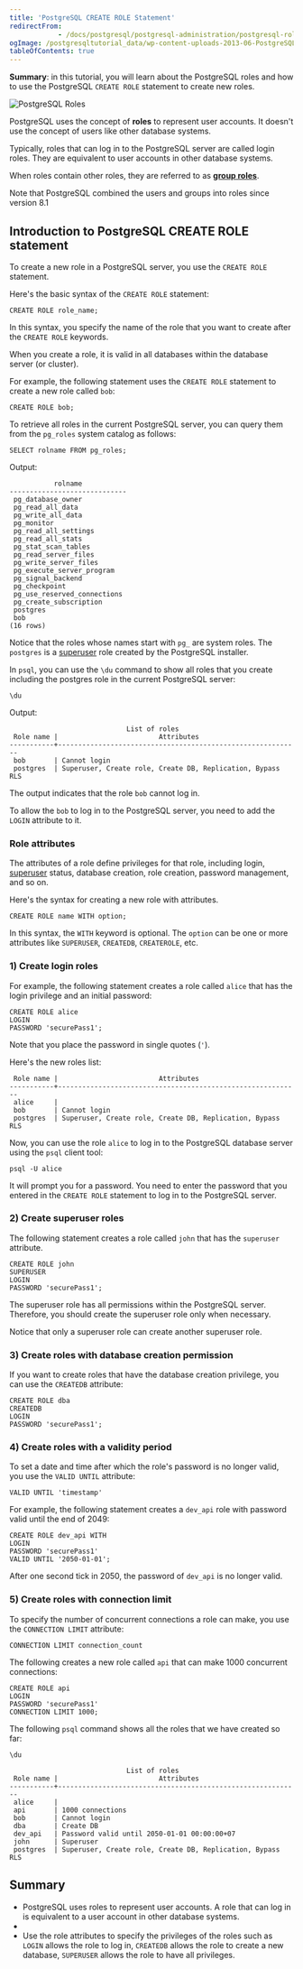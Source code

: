 ```yaml
---
title: 'PostgreSQL CREATE ROLE Statement'
redirectFrom: 
            - /docs/postgresql/postgresql-administration/postgresql-roles/
ogImage: /postgresqltutorial_data/wp-content-uploads-2013-06-PostgreSQL-Roles.png
tableOfContents: true
---
```



**Summary**: in this tutorial, you will learn about the PostgreSQL roles and how to use the PostgreSQL `CREATE ROLE` statement to create new roles.





![PostgreSQL Roles](/postgresqltutorial_data/wp-content-uploads-2013-06-PostgreSQL-Roles.png)





PostgreSQL uses the concept of **roles** to represent user accounts. It doesn't use the concept of users like other database systems.





Typically, roles that can log in to the PostgreSQL server are called login roles. They are equivalent to user accounts in other database systems.





When roles contain other roles, they are referred to as **[group roles](https://www.postgresqltutorial.com/postgresql-administration/postgresql-role-membership/)**.





Note that PostgreSQL combined the users and groups into roles since version 8.1





## Introduction to PostgreSQL CREATE ROLE statement





To create a new role in a PostgreSQL server, you use the `CREATE ROLE` statement.





Here's the basic syntax of the `CREATE ROLE` statement:





```
CREATE ROLE role_name;
```





In this syntax, you specify the name of the role that you want to create after the `CREATE ROLE` keywords.





When you create a role, it is valid in all databases within the database server (or cluster).





For example, the following statement uses the `CREATE ROLE` statement to create a new role called `bob`:





```
CREATE ROLE bob;
```





To retrieve all roles in the current PostgreSQL server, you can query them from the `pg_roles` system catalog as follows:





```
SELECT rolname FROM pg_roles;
```





Output:





```
           rolname
-----------------------------
 pg_database_owner
 pg_read_all_data
 pg_write_all_data
 pg_monitor
 pg_read_all_settings
 pg_read_all_stats
 pg_stat_scan_tables
 pg_read_server_files
 pg_write_server_files
 pg_execute_server_program
 pg_signal_backend
 pg_checkpoint
 pg_use_reserved_connections
 pg_create_subscription
 postgres
 bob
(16 rows)
```





Notice that the roles whose names start with `pg_` are system roles. The `postgres` is a [superuser](https://www.postgresqltutorial.com/postgresql-administration/create-superuser-postgresql/) role created by the PostgreSQL installer.





In `psql`, you can use the `\du` command to show all roles that you create including the postgres role in the current PostgreSQL server:





```
\du
```





Output:





```
                             List of roles
 Role name |                         Attributes
-----------+------------------------------------------------------------
 bob       | Cannot login
 postgres  | Superuser, Create role, Create DB, Replication, Bypass RLS
```





The output indicates that the role `bob` cannot log in.





To allow the `bob` to log in to the PostgreSQL server, you need to add the `LOGIN` attribute to it.





### Role attributes





The attributes of a role define privileges for that role, including login, [superuser](https://www.postgresqltutorial.com/postgresql-administration/create-superuser-postgresql/) status, database creation, role creation, password management, and so on.





Here's the syntax for creating a new role with attributes.





```
CREATE ROLE name WITH option;
```





In this syntax, the `WITH` keyword is optional. The `option` can be one or more attributes like `SUPERUSER`, `CREATEDB`, `CREATEROLE`, etc.





### 1) Create login roles





For example, the following statement creates a role called `alice` that has the login privilege and an initial password:





```
CREATE ROLE alice
LOGIN
PASSWORD 'securePass1';
```





Note that you place the password in single quotes (`'`).





Here's the new roles list:





```
 Role name |                         Attributes
-----------+------------------------------------------------------------
 alice     |
 bob       | Cannot login
 postgres  | Superuser, Create role, Create DB, Replication, Bypass RLS
```





Now, you can use the role `alice` to log in to the PostgreSQL database server using the `psql` client tool:





```
psql -U alice
```





It will prompt you for a password. You need to enter the password that you entered in the `CREATE ROLE` statement to log in to the PostgreSQL server.





### 2) Create superuser roles





The following statement creates a role called `john` that has the `superuser` attribute.





```
CREATE ROLE john
SUPERUSER
LOGIN
PASSWORD 'securePass1';
```





The superuser role has all permissions within the PostgreSQL server. Therefore, you should create the superuser role only when necessary.





Notice that only a superuser role can create another superuser role.





### 3) Create roles with database creation permission





If you want to create roles that have the database creation privilege, you can use the `CREATEDB` attribute:





```
CREATE ROLE dba
CREATEDB
LOGIN
PASSWORD 'securePass1';
```





### 4) Create roles with a validity period





To set a date and time after which the role's password is no longer valid, you use the `VALID UNTIL` attribute:





```
VALID UNTIL 'timestamp'
```





For example, the following statement creates a `dev_api` role with password valid until the end of 2049:





```
CREATE ROLE dev_api WITH
LOGIN
PASSWORD 'securePass1'
VALID UNTIL '2050-01-01';
```





After one second tick in 2050, the password of `dev_api` is no longer valid.





### 5) Create roles with connection limit





To specify the number of concurrent connections a role can make, you use the `CONNECTION LIMIT` attribute:





```
CONNECTION LIMIT connection_count
```





The following creates a new role called `api` that can make 1000 concurrent connections:





```
CREATE ROLE api
LOGIN
PASSWORD 'securePass1'
CONNECTION LIMIT 1000;
```





The following `psql` command shows all the roles that we have created so far:





```
\du
```





```
                             List of roles
 Role name |                         Attributes
-----------+------------------------------------------------------------
 alice     |
 api       | 1000 connections
 bob       | Cannot login
 dba       | Create DB
 dev_api   | Password valid until 2050-01-01 00:00:00+07
 john      | Superuser
 postgres  | Superuser, Create role, Create DB, Replication, Bypass RLS
```





## Summary





- PostgreSQL uses roles to represent user accounts. A role that can log in is equivalent to a user account in other database systems.
-
- Use the role attributes to specify the privileges of the roles such as `LOGIN` allows the role to log in, `CREATEDB` allows the role to create a new database, `SUPERUSER` allows the role to have all privileges.


